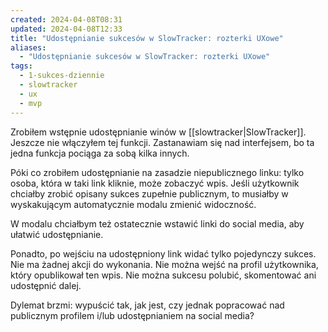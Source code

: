 ```yaml
---
created: 2024-04-08T08:31
updated: 2024-04-08T12:33
title: "Udostępnianie sukcesów w SlowTracker: rozterki UXowe"
aliases:
  - "Udostępnianie sukcesów w SlowTracker: rozterki UXowe"
tags:
  - 1-sukces-dziennie
  - slowtracker
  - ux
  - mvp
---
```

Zrobiłem wstępnie udostępnianie winów w [[slowtracker|SlowTracker]]. Jeszcze nie włączyłem tej funkcji. Zastanawiam się nad interfejsem, bo ta jedna funkcja pociąga za sobą kilka innych.

Póki co zrobiłem udostępnianie na zasadzie niepublicznego linku: tylko osoba, która w taki link kliknie, może zobaczyć wpis. Jeśli użytkownik chciałby zrobić opisany sukces zupełnie publicznym, to musiałby w wyskakującym automatycznie modalu zmienić widoczność.

W modalu chciałbym też ostatecznie wstawić linki do social media, aby ułatwić udostępnianie.

Ponadto, po wejściu na udostępniony link widać tylko pojedynczy sukces. Nie ma żadnej akcji do wykonania. Nie można wejść na profil użytkownika, który opublikował ten wpis. Nie można sukcesu polubić, skomentować ani udostępnić dalej.

Dylemat brzmi: wypuścić tak, jak jest, czy jednak popracować nad publicznym profilem i/lub udostępnianiem na social media?